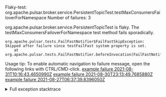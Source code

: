         
Flaky-test: org.apache.pulsar.broker.service.PersistentTopicTest.testMaxConsumersFailoverForNamespace
Number of failures: 3

org.apache.pulsar.broker.service.PersistentTopicTest is flaky. The testMaxConsumersFailoverForNamespace test method fails sporadically.

```
org.apache.pulsar.tests.FailFastNotifier$FailFastSkipException: Skipped after failure since testFailFast system property is set.
	at org.apache.pulsar.tests.FailFastNotifier.beforeInvocation(FailFastNotifier.java:88)

```

Usage tip: To enable automatic navigation to failure message, open the following links with CTRL/CMD-click.
[example failure 2021-08-31T10:16:43.4650990Z](https://github.com/apache/pulsar/runs/3471501156?check_suite_focus=true#step:10:2327)
[example failure 2021-08-30T23:13:49.7685880Z](https://github.com/apache/pulsar/runs/3467152431?check_suite_focus=true#step:9:1639)
[example failure 2021-08-27T06:37:39.8396050Z](https://github.com/apache/pulsar/runs/3440411059?check_suite_focus=true#step:9:3561)


<details>
<summary>Full exception stacktrace</summary>
<code><pre>
org.apache.pulsar.tests.FailFastNotifier$FailFastSkipException: Skipped after failure since testFailFast system property is set.
	at org.apache.pulsar.tests.FailFastNotifier.beforeInvocation(FailFastNotifier.java:88)

</pre></code>
</details>

